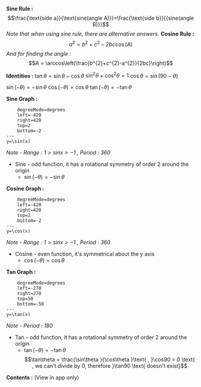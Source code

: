 **Sine Rule :** $$\frac{\text{side a}}{\text{sine(angle A)}}=\frac{\text{side b}}{{sine(angle B)}}$$
*Note that when using sine rule, there are alternative answers.*
**Cosine Rule :**$$a^{2}=b^{2}+c^{2}-2bc\cos(A)$$*And for finding the angle :*$$A = \arccos\left(\frac{b^{2}+c^{2}-a^{2}}{2bc}\right)$$


**Identities :** 
$\tan\theta = \sin\theta \div \cos\theta$
$\sin^{2}\theta+\cos^{2}\theta=1$
$\cos\theta =\sin(90-\theta)$

$\sin(-\theta)=-\sin\theta$
$\cos(-\theta)=\cos\theta$
$\tan(-\theta)=-\tan\theta$

**Sine Graph :** 
```desmos-graph
	degreeMode=degrees
    left=-420
    right=420
    top=2
    bottom=-2
---
y=\sin(x)
```
*Note - $\text{Range : }1>sinx>-1\text{ , Period : 360}$* 
- Sine - odd function, it has a rotational symmetry of order 2 around the origin
	 - $\sin(-\theta)=-\sin\theta$

**Cosine Graph :** 
```desmos-graph
	degreeMode=degrees
    left=-420
    right=420
    top=2
    bottom=-2
---
y=\cos(x)
```
*Note - $\text{Range : }1>sinx>-1\text{ , Period : 360}$* 
- Cosine - even function, it's symmetrical about the y axis 
	- $\cos(-\theta)=\cos\theta$

**Tan Graph :** 
```desmos-graph
	degreeMode=degrees
    left=-270
    right=270
    top=50
    bottom=-50
---
y=\tan(x)
```
*Note - $\text{Period : 180}$* 
- Tan - odd function, it has a rotational symmetry of order 2 around the origin
	 -  $\tan(-\theta)=-\tan\theta$
$$\tan\theta = \frac{\sin\theta }{\cos\theta }\text{ , }\cos90 = 0 \text{ , we can't divide by 0, therefore }\tan90 \text{ doesn't exist}$$


**Contents :** (View in app only)
```folder-index-content
```